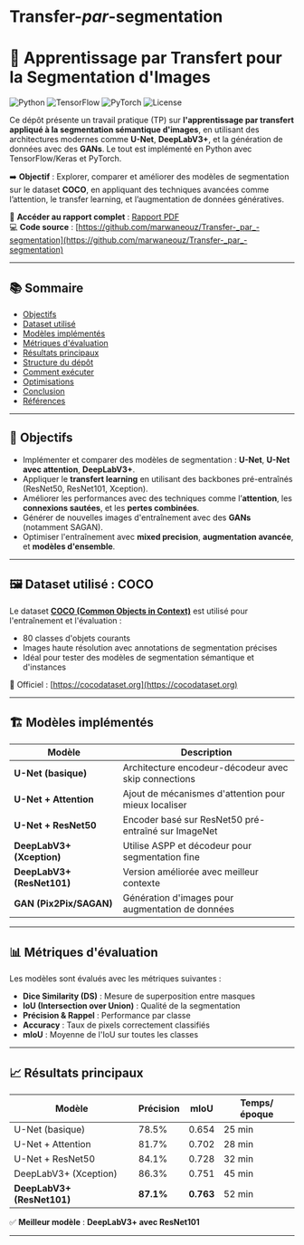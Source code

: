 # Transfer-_par_-segmentation
# 🧠 Apprentissage par Transfert pour la Segmentation d'Images

![Python](https://img.shields.io/badge/Python-3.7%2B-blue)
![TensorFlow](https://img.shields.io/badge/TensorFlow-2.x-orange)
![PyTorch](https://img.shields.io/badge/PyTorch-1.8%2B-red)
![License](https://img.shields.io/badge/License-MIT-green)

Ce dépôt présente un travail pratique (TP) sur **l'apprentissage par transfert appliqué à la segmentation sémantique d'images**, en utilisant des architectures modernes comme **U-Net**, **DeepLabV3+**, et la génération de données avec des **GANs**. Le tout est implémenté en Python avec TensorFlow/Keras et PyTorch.

➡️ **Objectif** : Explorer, comparer et améliorer des modèles de segmentation sur le dataset **COCO**, en appliquant des techniques avancées comme l’attention, le transfer learning, et l’augmentation de données génératives.

🔗 **Accéder au rapport complet** : [Rapport PDF](transfer_segmentation.pdf)  
💻 **Code source** : [https://github.com/marwaneouz/Transfer-_par_-segmentation](https://github.com/marwaneouz/Transfer-_par_-segmentation)

---

## 📚 Sommaire

- [Objectifs](#objectifs)
- [Dataset utilisé](#dataset-utilisé-coco)
- [Modèles implémentés](#modèles-implémentés)
- [Métriques d'évaluation](#métriques-dévaluation)
- [Résultats principaux](#résultats-principaux)
- [Structure du dépôt](#structure-du-dépôt)
- [Comment exécuter](#comment-exécuter)
- [Optimisations](#optimisations)
- [Conclusion](#conclusion)
- [Références](#références)

---

## 🎯 Objectifs

- Implémenter et comparer des modèles de segmentation : **U-Net**, **U-Net avec attention**, **DeepLabV3+**.
- Appliquer le **transfert learning** en utilisant des backbones pré-entraînés (ResNet50, ResNet101, Xception).
- Améliorer les performances avec des techniques comme l’**attention**, les **connexions sautées**, et les **pertes combinées**.
- Générer de nouvelles images d'entraînement avec des **GANs** (notamment SAGAN).
- Optimiser l'entraînement avec **mixed precision**, **augmentation avancée**, et **modèles d'ensemble**.

---

## 🖼️ Dataset utilisé : COCO

Le dataset [**COCO (Common Objects in Context)**](https://cocodataset.org) est utilisé pour l'entraînement et l'évaluation :

- 80 classes d'objets courants
- Images haute résolution avec annotations de segmentation précises
- Idéal pour tester des modèles de segmentation sémantique et d'instances

🔗 Officiel : [https://cocodataset.org](https://cocodataset.org)

---

## 🏗️ Modèles implémentés

| Modèle | Description |
|-------|-------------|
| **U-Net (basique)** | Architecture encodeur-décodeur avec skip connections |
| **U-Net + Attention** | Ajout de mécanismes d'attention pour mieux localiser |
| **U-Net + ResNet50** | Encoder basé sur ResNet50 pré-entraîné sur ImageNet |
| **DeepLabV3+ (Xception)** | Utilise ASPP et décodeur pour segmentation fine |
| **DeepLabV3+ (ResNet101)** | Version améliorée avec meilleur contexte |
| **GAN (Pix2Pix/SAGAN)** | Génération d'images pour augmentation de données |

---

## 📊 Métriques d'évaluation

Les modèles sont évalués avec les métriques suivantes :

- **Dice Similarity (DS)** : Mesure de superposition entre masques
- **IoU (Intersection over Union)** : Qualité de la segmentation
- **Précision & Rappel** : Performance par classe
- **Accuracy** : Taux de pixels correctement classifiés
- **mIoU** : Moyenne de l'IoU sur toutes les classes

---

## 📈 Résultats principaux

| Modèle | Précision | mIoU | Temps/époque |
|--------|---------|-------|-------------|
| U-Net (basique) | 78.5% | 0.654 | 25 min |
| U-Net + Attention | 81.7% | 0.702 | 28 min |
| U-Net + ResNet50 | 84.1% | 0.728 | 32 min |
| DeepLabV3+ (Xception) | 86.3% | 0.751 | 45 min |
| **DeepLabV3+ (ResNet101)** | **87.1%** | **0.763** | 52 min |

✅ **Meilleur modèle** : **DeepLabV3+ avec ResNet101**

---

 
